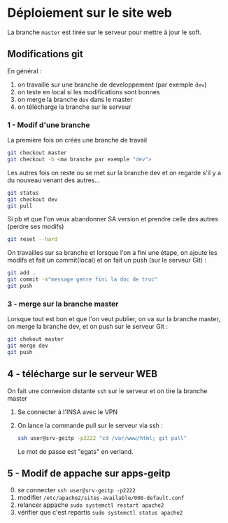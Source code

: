 # Déploiement sur le site web
La branche `master` est tirée sur le serveur pour mettre à jour le soft.

## Modifications git

En général :
 1. on travaille sur une branche de developpement (par exemple ̀`dev`)
 2. on teste en local si les modifications sont bonnes
 3. on merge la branche `dev` dans le master
 4. on télécharge la branche sur le serveur

### 1 - Modif d'une branche

La première fois on créés  une branche de travail  
  ```bash 
  git checkout master
  git checkout -b <ma branche par exemple "dev">
  ```
Les autres fois on reste ou se met sur la branche dev et on regarde s'il y a du nouveau venant des autres...
  ```bash 
  git status
  git checkout dev
  git pull
  ```
 Si pb et que l'on veux abandonner SA version et prendre celle des autres (perdre ses modifs) 
```bash
git reset --hard
```

 On travailles sur sa branche et lorsque l'on a fini une étape, on ajoute les modifs et fait un commit(local) et on fait un push (sur le serveur Git) :
```bash
git add .
git commit -m"message genre fini la doc de truc"
git push
```

### 3 - merge sur la branche master

Lorsque tout est bon et que l'on veut publier, on va sur la branche master, on merge la branche dev, et on push sur le serveur Git :
```bash
git chekout master
git merge dev
git push
```

## 4 - télécharge sur le serveur WEB
On fait une connexion distante `ssh` sur le serveur et on tire la branche master

1. Se connecter à l'INSA avec le VPN
2. On lance la commande pull sur le serveur via ssh :

    ```bash
    ssh user@srv-geitp -p2222 "cd /var/www/html; git pull"
    ```
    Le mot de passe est "egats" en verland.

    
## 5 - Modif de appache sur apps-geitp
 0. se connecter `ssh user@srv-geitp -p2222`
 1. modifier `/etc/apache2/sites-available/000-default.conf`
 2. relancer appache  `sudo systemctl restart apache2`
 3. vérifier que c'est repartis `sudo systemctl status apache2`